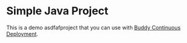 # Simple Java Project
This is a demo asdfafproject that you can use with [Buddy Continuous Deployment](https://buddy.works).
